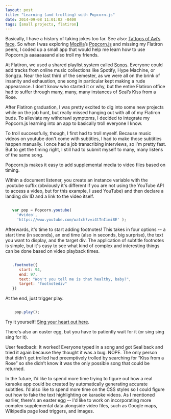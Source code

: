 ```yaml
---
layout: post
title: "Learning (and trolling) with Popcorn.js"
date: 2014-09-08 11:01:02 -0400
tags: [small projects, flatiron]
---
```


Basically, I have a history of taking jokes too far. See also: [Tattoos of Avi’s face](http://instagram.com/p/ruP0rHjtbO/?modal=true). So when I was exploring [Mozilla](https://www.mozilla.org/)’s [Popcorn.js](http://popcornjs.org) and missing my Flatiron peers, I coded up a small app that would help me learn how to use Popcorn.js aaaaaaaand also troll my friends.

At Flatiron, we used a shared playlist system called [Sonos](http://sonos.com). Everyone could add tracks from online music collections like Spotify, Hype Machine, or Songza. Near the last third of the semester, as we were all on the brink of insanity and exhaustion, one song in particular kept making a rude appearance. I don’t know who started it or why, but the entire Flatiron office had to suffer through many, many, many instances of Seal’s Kiss from a Rose.

After Flatiron graduation, I was pretty excited to dig into some new projects while on the job hunt, but really missed hanging out with all of my Flatiron buds. To alleviate my withdrawl symptoms, I decided to integrate my Popcorn.js learning into an app to basically troll everyone I know.

To troll successfully, though, I first had to troll myself. Because music videos on youtube don't come with subtitles, I had to make those subtitles happen manually. I once had a job transcribing interviews, so I'm pretty fast. But to get the timing right, I still had to submit myself to many, many listens of the same song. 

Popcorn.js makes it easy to add supplemental media to video files based on timing.

Within a document listener, you create an instance variable with the .youtube suffix (obviously it's different if you are not using the YouTube API to access a video, but for this example, I used YouTube) and then declare a landing div ID and a link to the video itself.

```javascript

   var pop = Popcorn.youtube(
     '#video',
     'https://www.youtube.com/watch?v=i4tTnIimi8E' );

```

Afterwards, it's time to start adding footnotes! This takes in four options -- a start time (in seconds), an end time (also in seconds, big surprise), the text you want to display, and the target div. The application of subtitle footnotes is simple, but it's easy to see what kind of complex and interesting things can be done based on video playback times.

```javascript

   .footnote({
      start: 94,
      end: 97,
      text: "Won't you tell me is that healthy, baby?",
      target: "footnotediv"
   })

```

 At the end, just trigger play.

```javascript

    pop.play();

```

Try it yourself! [Sing your heart out here](http://ablwr.github.io/flatiron-karaoke).

There's also an easter egg, but you have to patiently wait for it (or sing sing sing for it).

User feedback: It worked! Everyone typed in a song and got Seal back and tried it again because they thought it was a bug. NOPE. The only person that didn’t get trolled had preemptively trolled by searching for “Kiss from a Rose” so she didn’t know it was the only possible song that could be returned.

In the future, I’d like to spend more time trying to figure out how a real karaoke app could be created by automatically generating accurate subtitles. I’d also like to spend more time on the CSS styles so I could figure out how to fake the text highlighting on karaoke videos. As I mentioned earlier, there's an easter egg -- I'd like to work on incorporating more complex supplemental data alongside video files, such as Google maps, Wikipedia page load triggers, and images.